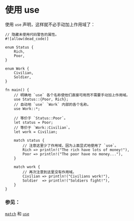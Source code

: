 # 使用 use

使用 `use` 声明，这样就不必手动加上作用域了：

```rust,editable
// 隐藏未使用代码警告的属性。
#![allow(dead_code)]

enum Status {
    Rich,
    Poor,
}

enum Work {
    Civilian,
    Soldier,
}

fn main() {
    // 明确地 `use` 各个名称使他们直接可用而不需要手动加上作用域。
    use Status::{Poor, Rich};
    // 自动地 `use` `Work` 内部的各个名称。
    use Work::*;

    // 等价于 `Status::Poor`。
    let status = Poor;
    // 等价于 `Work::Civilian`。
    let work = Civilian;

    match status {
        // 注意这里少了作用域，因为上面显式地使用了 `use`。
        Rich => println!("The rich have lots of money!"),
        Poor => println!("The poor have no money..."),
    }

    match work {
        // 再次注意到这里没有作用域。
        Civilian => println!("Civilians work!"),
        Soldier  => println!("Soldiers fight!"),
    }
}
```

### 参见：

[`match`][match] 和 [`use`][use]

[use]: ./mod/use.html
[match]: ./flow_control/match.html

